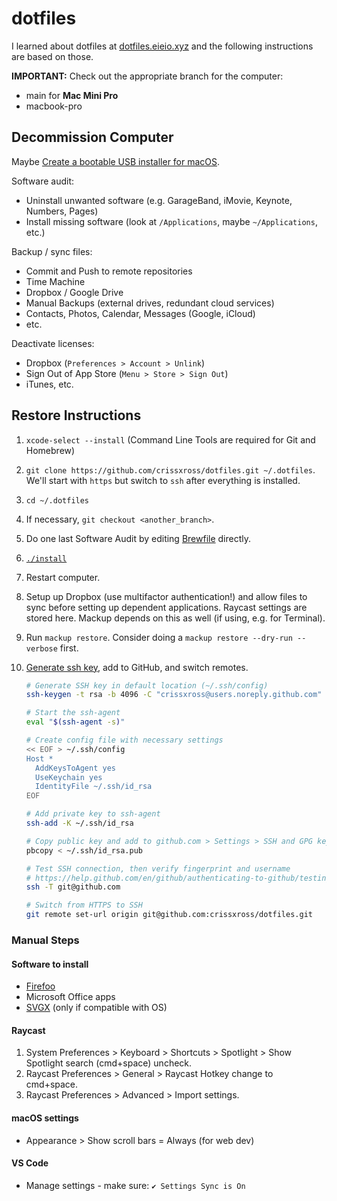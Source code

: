 # dotfiles

I learned about dotfiles at [dotfiles.eieio.xyz](http://dotfiles.eieio.xyz) and the following instructions are based on those.

**IMPORTANT:** Check out the appropriate branch for the computer:
- main for **Mac Mini Pro**
- macbook-pro

## Decommission Computer

Maybe [Create a bootable USB installer for macOS](https://support.apple.com/en-us/HT201372).

Software audit:
- Uninstall unwanted software (e.g. GarageBand, iMovie, Keynote, Numbers, Pages)
- Install missing software (look at `/Applications`, maybe `~/Applications`, etc.)

Backup / sync files:
- Commit and Push to remote repositories
- Time Machine
- Dropbox / Google Drive
- Manual Backups (external drives, redundant cloud services)
- Contacts, Photos, Calendar, Messages (Google, iCloud)
- etc.

Deactivate licenses:
- Dropbox (`Preferences > Account > Unlink`)
- Sign Out of App Store (`Menu > Store > Sign Out`)
- iTunes, etc.

## Restore Instructions

1. `xcode-select --install` (Command Line Tools are required for Git and Homebrew)
2. `git clone https://github.com/crissxross/dotfiles.git ~/.dotfiles`. We'll start with `https` but switch to `ssh` after everything is installed.
3. `cd ~/.dotfiles`
4. If necessary, `git checkout <another_branch>`.
5. Do one last Software Audit by editing [Brewfile](Brewfile) directly.
6. [`./install`](install)
7. Restart computer.
8. Setup up Dropbox (use multifactor authentication!) and allow files to sync before setting up dependent applications. Raycast settings are stored here. Mackup depends on this as well (if using, e.g. for Terminal).
9. Run `mackup restore`. Consider doing a `mackup restore --dry-run --verbose` first.
10. [Generate ssh key](https://help.github.com/en/github/authenticating-to-github/connecting-to-github-with-ssh), add to GitHub, and switch remotes.

    ```zsh
    # Generate SSH key in default location (~/.ssh/config)
    ssh-keygen -t rsa -b 4096 -C "crissxross@users.noreply.github.com"

    # Start the ssh-agent
    eval "$(ssh-agent -s)"

    # Create config file with necessary settings
    << EOF > ~/.ssh/config
    Host *
      AddKeysToAgent yes
      UseKeychain yes
      IdentityFile ~/.ssh/id_rsa
    EOF

    # Add private key to ssh-agent
    ssh-add -K ~/.ssh/id_rsa

    # Copy public key and add to github.com > Settings > SSH and GPG keys
    pbcopy < ~/.ssh/id_rsa.pub

    # Test SSH connection, then verify fingerprint and username
    # https://help.github.com/en/github/authenticating-to-github/testing-your-ssh-connection
    ssh -T git@github.com

    # Switch from HTTPS to SSH
    git remote set-url origin git@github.com:crissxross/dotfiles.git
    ```

### Manual Steps

#### Software to install

- [Firefoo](https://firefoo.app/)
- Microsoft Office apps
- [SVGX](https://svgx.app/) (only if compatible with OS)

#### Raycast

1. System Preferences > Keyboard > Shortcuts > Spotlight > Show Spotlight search (cmd+space) uncheck.
2. Raycast Preferences > General > Raycast Hotkey change to cmd+space.
3. Raycast Preferences > Advanced > Import settings.

#### macOS settings

- Appearance > Show scroll bars = Always (for web dev)

#### VS Code

- Manage settings - make sure: `✔️ Settings Sync is On`
